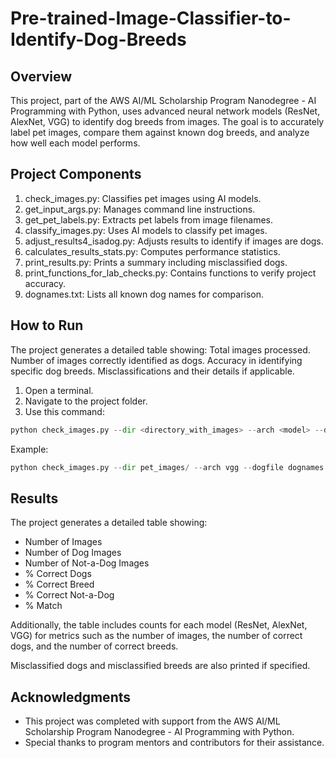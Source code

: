 # Pre-trained-Image-Classifier-to-Identify-Dog-Breeds

## Overview
This project, part of the AWS AI/ML Scholarship Program Nanodegree - AI Programming with Python, uses advanced neural network models (ResNet, AlexNet, VGG) to identify dog breeds from images. The goal is to accurately label pet images, compare them against known dog breeds, and analyze how well each model performs.

## Project Components
1. check_images.py: Classifies pet images using AI models.
2. get_input_args.py: Manages command line instructions.
3. get_pet_labels.py: Extracts pet labels from image filenames.
4. classify_images.py: Uses AI models to classify pet images.
5. adjust_results4_isadog.py: Adjusts results to identify if images are dogs.
6. calculates_results_stats.py: Computes performance statistics.
7. print_results.py: Prints a summary including misclassified dogs.
8. print_functions_for_lab_checks.py: Contains functions to verify project accuracy.
9. dognames.txt: Lists all known dog names for comparison.

## How to Run
The project generates a detailed table showing:
Total images processed.
Number of images correctly identified as dogs.
Accuracy in identifying specific dog breeds.
Misclassifications and their details if applicable.
1. Open a terminal.
2. Navigate to the project folder.
3. Use this command:
```python
python check_images.py --dir <directory_with_images> --arch <model> --dogfile dognames.txt
```
Example:
```python
python check_images.py --dir pet_images/ --arch vgg --dogfile dognames.txt
```

## Results
The project generates a detailed table showing:
* Number of Images
* Number of Dog Images
* Number of Not-a-Dog Images
* % Correct Dogs
* % Correct Breed
* % Correct Not-a-Dog
* % Match

Additionally, the table includes counts for each model (ResNet, AlexNet, VGG) for metrics such as the number of images, the number of correct dogs, and the number of correct breeds.

Misclassified dogs and misclassified breeds are also printed if specified.

## Acknowledgments
* This project was completed with support from the AWS AI/ML Scholarship Program Nanodegree - AI Programming with Python.
* Special thanks to program mentors and contributors for their assistance.
